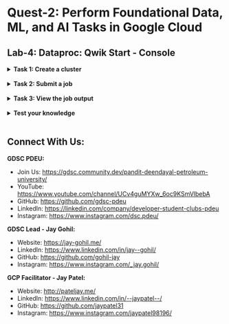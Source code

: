# Quest-2: Perform Foundational Data, ML, and AI Tasks in Google Cloud
## Lab-4: Dataproc: Qwik Start - Console

<details> 
  <summary><b>Task 1: Create a cluster</b></summary>
  <br/>
  <p>
    
1. In the Cloud Platform Console, select Navigation menu > Dataproc > Clusters, then click Create cluster.
    
    | Field | Value |
    | :---: | :---: |
    | Name | example-cluster |
    | Region | us-central1 |
    | Zone | us-central1-a |
    
2. Click Create to create the cluster.
    
  </p>
</details>
<br/>
  
<details> 
  <summary><b>Task 2: Submit a job</b></summary>
  <br/>
  <p>
    
1. Click Jobs in the left pane to switch to Dataproc's jobs view, then click Submit job:

2. Set the following fields to update Job. Accept the default values for all other fields.
    
    | Field | Value |
    | :---: | :---: |
    | Cluster | example-cluster |
    | Job type | Spark |
    | Main class or jar	| org.apache.spark.examples.SparkPi |
    | Jar files |	file:///usr/lib/spark/examples/jars/spark-examples.jar |
    | Arguments | 1000 (This sets the number of tasks.) |
    
3. Click Submit.

    
  </p>
</details>
<br/>

<details> 
  <summary><b>Task 3: View the job output</b></summary>
  <br/>
  <p>
    
1. Update a cluster
2. Click on the three dots next to taxirides dataset and select Open. Then select CREATE TABLE in the right-hand side of the console.
    1. Select Clusters in the left navigation pane to return to the Dataproc Clusters view.
    2. Click example-cluster in the Clusters list. By default, the page displays an overview of your cluster's CPU usage.
    3. Click Configuration to display your cluster's current settings.
    4. Click Edit. The number of worker nodes is now editable.
    5. Enter 4 in the Worker nodes field.
    6. Click Save.
    7. To rerun the job with the updated cluster, you would click Jobs in the left pane, then click SUBMIT JOB.
    8. Set the same fields you set in the Submit a job section:
    
    | Field | Value |
    | :---: | :---: |
    | Cluster	| example-cluster |
    | Job type | Spark |
    | Main class or jar	| org.apache.spark.examples.SparkPi |
    | Jar files	| file:///usr/lib/spark/examples/jars/spark-examples.jar |
    | Arguments | 1000 (This sets the number of tasks.) |
    
3. Click Submit.
    
  </p>
</details>
<br/>


<details> 
  <summary><b>Test your knowledge</b></summary>
  <br/>
  <p>
    
- Q. Dataproc helps users process, transform and understand vast quantities of data.
  - [X] True 
  - [ ] False
    
- Q. Which type of Dataproc job is submitted in the lab?
  - [ ] Hadoop
  - [ ] SparkSql
  - [ ] PySpark
  - [X] Spark
  - [ ] Pig
    
  </p>
</details>
<br/>

## Connect With Us:

**GDSC PDEU:**
- Join Us: https://gdsc.community.dev/pandit-deendayal-petroleum-university/
- YouTube: https://www.youtube.com/channel/UCv4guMYXw_6oc9KSmVlbebA
- GitHub: https://github.com/gdsc-pdeu
- LinkedIn: https://linkedin.com/company/developer-student-clubs-pdeu
- Instagram: https://www.instagram.com/dsc.pdeu/

**GDSC Lead - Jay Gohil:**
- Website: https://jay-gohil.me/
- LinkedIn: https://www.linkedin.com/in/jay--gohil/
- GitHub: https://github.com/gohil-jay
- Instagram: https://www.instagram.com/_jay.gohil/

**GCP Facilitator - Jay Patel:**
- Website: http://pateljay.me/
- LinkedIn: https://www.linkedin.com/in/--jaypatel--/
- GitHub: https://github.com/jaypatel31
- Instagram: https://www.instagram.com/jaypatel98196/
